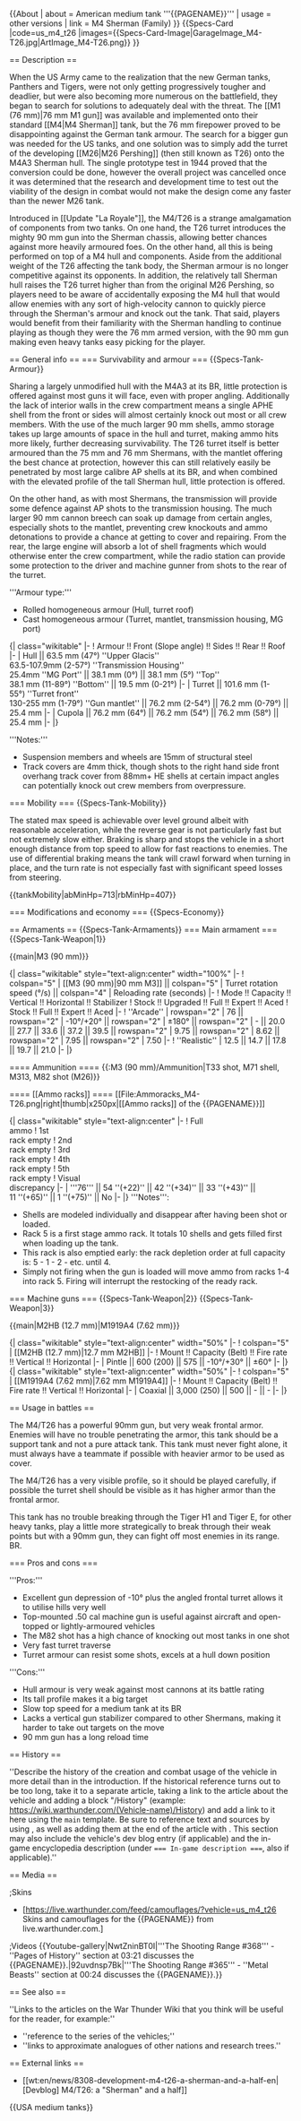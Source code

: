 {{About
| about = American medium tank '''{{PAGENAME}}'''
| usage = other versions
| link = M4 Sherman (Family)
}}
{{Specs-Card
|code=us_m4_t26
|images={{Specs-Card-Image|GarageImage_M4-T26.jpg|ArtImage_M4-T26.png}}
}}

== Description ==
<!-- ''In the description, the first part should be about the history of the creation and combat usage of the vehicle, as well as its key features. In the second part, tell the reader about the ground vehicle in the game. Insert a screenshot of the vehicle, so that if the novice player does not remember the vehicle by name, he will immediately understand what kind of vehicle the article is talking about.'' -->
When the US Army came to the realization that the new German tanks, Panthers and Tigers, were not only getting progressively tougher and deadlier, but were also becoming more numerous on the battlefield, they began to search for solutions to adequately deal with the threat. The [[M1 (76 mm)|76 mm M1 gun]] was available and implemented onto their standard [[M4|M4 Sherman]] tank, but the 76 mm firepower proved to be disappointing against the German tank armour. The search for a bigger gun was needed for the US tanks, and one solution was to simply add the turret of the developing [[M26|M26 Pershing]] (then still known as T26) onto the M4A3 Sherman hull. The single prototype test in 1944 proved that the conversion could be done, however the overall project was cancelled once it was determined that the research and development time to test out the viability of the design in combat would not make the design come any faster than the newer M26 tank.

Introduced in [[Update "La Royale"]], the M4/T26 is a strange amalgamation of components from two tanks. On one hand, the T26 turret introduces the mighty 90 mm gun into the Sherman chassis, allowing better chances against more heavily armoured foes. On the other hand, all this is being performed on top of a M4 hull and components. Aside from the additional weight of the T26 affecting the tank body, the Sherman armour is no longer competitive against its opponents. In addition, the relatively tall Sherman hull raises the T26 turret higher than from the original M26 Pershing, so players need to be aware of accidentally exposing the M4 hull that would allow enemies with any sort of high-velocity cannon to quickly pierce through the Sherman's armour and knock out the tank. That said, players would benefit from their familiarity with the Sherman handling to continue playing as though they were the 76 mm armed version, with the 90 mm gun making even heavy tanks easy picking for the player.

== General info ==
=== Survivability and armour ===
{{Specs-Tank-Armour}}
<!-- ''Describe armour protection. Note the most well protected and key weak areas. Appreciate the layout of modules as well as the number and location of crew members. Is the level of armour protection sufficient, is the placement of modules helpful for survival in combat? If necessary use a visual template to indicate the most secure and weak zones of the armour.'' -->

Sharing a largely unmodified hull with the M4A3 at its BR, little protection is offered against most guns it will face, even with proper angling. Additionally the lack of interior walls in the crew compartment means a single APHE shell from the front or sides will almost certainly knock out most or all crew members. With the use of the much larger 90 mm shells, ammo storage takes up large amounts of space in the hull and turret, making ammo hits more likely, further decreasing survivability. The T26 turret itself is better armoured than the 75 mm and 76 mm Shermans, with the mantlet offering the best chance at protection, however this can still relatively easily be penetrated by most large calibre AP shells at its BR, and when combined with the elevated profile of the tall Sherman hull, little protection is offered.

On the other hand, as with most Shermans, the transmission will provide some defence against AP shots to the transmission housing. The much larger 90 mm cannon breech can soak up damage from certain angles, especially shots to the mantlet, preventing crew knockouts and ammo detonations to provide a chance at getting to cover and repairing. From the rear, the large engine will absorb a lot of shell fragments which would otherwise enter the crew compartment, while the radio station can provide some protection to the driver and machine gunner from shots to the rear of the turret.

'''Armour type:''' <!-- The types of armour present on the vehicle and their general locations -->
<!-- Example: * Rolled homogeneous armour (Front, Side, Rear, Hull roof)
* Cast homogeneous armour (Turret, Transmission area) -->

* Rolled homogeneous armour (Hull, turret roof)
* Cast homogeneous armour (Turret, mantlet, transmission housing, MG port)

{| class="wikitable"
|-
! Armour !! Front (Slope angle) !! Sides !! Rear !! Roof
|-
| Hull || 63.5 mm (47°) ''Upper Glacis'' <br> 63.5-107.9mm (2-57°) ''Transmission Housing'' <br> 25.4mm ''MG Port'' || 38.1 mm (0°)  || 38.1 mm (5°) ''Top'' <br> 38.1 mm (11-89°) ''Bottom'' || 19.5 mm (0-21°)
|-
| Turret || 101.6 mm (1-55°) ''Turret front'' <br> 130-255 mm (1-79°) ''Gun mantlet'' || 76.2 mm (2-54°) || 76.2 mm (0-79°) || 25.4 mm
|-
| Cupola || 76.2 mm (64°) || 76.2 mm (54°) || 76.2 mm (58°) || 25.4 mm
|-
|}

'''Notes:''' <!-- Any additional notes which the user needs to be aware of -->
<!-- Example: * Suspension wheels are 20 mm thick, tracks are 30 mm thick, and torsion bars are 60 mm thick. -->

* Suspension members and wheels are 15mm of structural steel
* Track covers are 4mm thick, though shots to the right hand side front overhang track cover from 88mm+ HE shells at certain impact angles can potentially knock out crew members from overpressure.

=== Mobility ===
{{Specs-Tank-Mobility}}
<!-- ''Write about the mobility of the ground vehicle. Estimate the specific power and manoeuvrability, as well as the maximum speed forwards and backwards.'' -->

The stated max speed is achievable over level ground albeit with reasonable acceleration, while the reverse gear is not particularly fast but not extremely slow either. Braking is sharp and stops the vehicle in a short enough distance from top speed to allow for fast reactions to enemies. The use of differential braking means the tank will crawl forward when turning in place, and the turn rate is not especially fast with significant speed losses from steering. 

{{tankMobility|abMinHp=713|rbMinHp=407}}

=== Modifications and economy ===
{{Specs-Economy}}

== Armaments ==
{{Specs-Tank-Armaments}}
=== Main armament ===
{{Specs-Tank-Weapon|1}}
<!-- ''Give the reader information about the characteristics of the main gun. Assess its effectiveness in a battle based on the reloading speed, ballistics and the power of shells. Do not forget about the flexibility of the fire, that is how quickly the cannon can be aimed at the target, open fire on it and aim at another enemy. Add a link to the main article on the gun: <code><nowiki>{{main|Name of the weapon}}</nowiki></code>. Describe in general terms the ammunition available for the main gun. Give advice on how to use them and how to fill the ammunition storage.'' -->
{{main|M3 (90 mm)}}

{| class="wikitable" style="text-align:center" width="100%"
|-
! colspan="5" | [[M3 (90 mm)|90 mm M3]] || colspan="5" | Turret rotation speed (°/s) || colspan="4" | Reloading rate (seconds)
|-
! Mode !! Capacity !! Vertical !! Horizontal !! Stabilizer
! Stock !! Upgraded !! Full !! Expert !! Aced
! Stock !! Full !! Expert !! Aced
|-
! ''Arcade''
| rowspan="2" | 76 || rowspan="2" | -10°/+20° || rowspan="2" | ±180° || rowspan="2" | - || 20.0 || 27.7 || 33.6 || 37.2 || 39.5 || rowspan="2" | 9.75 || rowspan="2" | 8.62 || rowspan="2" | 7.95 || rowspan="2" | 7.50
|-
! ''Realistic''
| 12.5 || 14.7 || 17.8 || 19.7 || 21.0
|-
|}

==== Ammunition ====
{{:M3 (90 mm)/Ammunition|T33 shot, M71 shell, M313, M82 shot (M26)}}

==== [[Ammo racks]] ====
[[File:Ammoracks_M4-T26.png|right|thumb|x250px|[[Ammo racks]] of the {{PAGENAME}}]]
<!-- '''Last updated: 2.27.1.54''' -->
{| class="wikitable" style="text-align:center"
|-
! Full<br>ammo
! 1st<br>rack empty
! 2nd<br>rack empty
! 3rd<br>rack empty
! 4th<br>rack empty
! 5th<br>rack empty
! Visual<br>discrepancy
|-
| '''76''' || 54&nbsp;''(+22)'' || 42&nbsp;''(+34)'' || 33&nbsp;''(+43)'' || 11&nbsp;''(+65)'' || 1&nbsp;''(+75)'' || No
|-
|}
'''Notes''':

* Shells are modeled individually and disappear after having been shot or loaded.
* Rack 5 is a first stage ammo rack. It totals 10 shells and gets filled first when loading up the tank.
* This rack is also emptied early: the rack depletion order at full capacity is: 5 - 1 - 2 - etc. until 4.
* Simply not firing when the gun is loaded will move ammo from racks 1-4 into rack 5. Firing will interrupt the restocking of the ready rack.

=== Machine guns ===
{{Specs-Tank-Weapon|2}}
{{Specs-Tank-Weapon|3}}
<!-- ''Offensive and anti-aircraft machine guns not only allow you to fight some aircraft but also are effective against lightly armoured vehicles. Evaluate machine guns and give recommendations on its use.'' -->
{{main|M2HB (12.7 mm)|M1919A4 (7.62 mm)}}

{| class="wikitable" style="text-align:center" width="50%"
|-
! colspan="5" | [[M2HB (12.7 mm)|12.7 mm M2HB]]
|-
! Mount !! Capacity (Belt) !! Fire rate !! Vertical !! Horizontal
|-
| Pintle || 600 (200) || 575 || -10°/+30° || ±60°
|-
|}
{| class="wikitable" style="text-align:center" width="50%"
|-
! colspan="5" | [[M1919A4 (7.62 mm)|7.62 mm M1919A4]]
|-
! Mount !! Capacity (Belt) !! Fire rate !! Vertical !! Horizontal
|-
| Coaxial || 3,000 (250) || 500 || - || -
|-
|}

== Usage in battles ==
<!-- ''Describe the tactics of playing in the vehicle, the features of using vehicles in the team and advice on tactics. Refrain from creating a "guide" - do not impose a single point of view but instead give the reader food for thought. Describe the most dangerous enemies and give recommendations on fighting them. If necessary, note the specifics of the game in different modes (AB, RB, SB).'' -->
The M4/T26 has a powerful 90mm gun, but very weak frontal armor. Enemies will have no trouble penetrating the armor, this tank should be a support tank and not a pure attack tank. This tank must never fight alone, it must always have a teammate if possible with heavier armor to be used as cover.

The M4/T26 has a very visible profile, so it should be played carefully, if possible the turret shell should be visible as it has higher armor than the frontal armor.

This tank has no trouble breaking through the Tiger H1 and Tiger E, for other heavy tanks, play a little more strategically to break through their weak points but with a 90mm gun, they can fight off most enemies in its range. BR.

=== Pros and cons ===
<!-- ''Summarise and briefly evaluate the vehicle in terms of its characteristics and combat effectiveness. Mark its pros and cons in a bulleted list. Try not to use more than 6 points for each of the characteristics. Avoid using categorical definitions such as "bad", "good" and the like - use substitutions with softer forms such as "inadequate" and "effective".'' -->'''Pros:''' 

* Excellent gun depression of -10° plus the angled frontal turret allows it to utilise hills very well
* Top-mounted .50 cal machine gun is useful against aircraft and open-topped or lightly-armoured vehicles
* The M82 shot has a high chance of knocking out most tanks in one shot
* Very fast turret traverse
* Turret armour can resist some shots, excels at a hull down position

'''Cons:'''

* Hull armour is very weak against most cannons at its battle rating
* Its tall profile makes it a big target
* Slow top speed for a medium tank at its BR
* Lacks a vertical gun stabilizer compared to other Shermans, making it harder to take out targets on the move
* 90 mm gun has a long reload time

== History ==
<!-- ''Describe the history of the creation and combat usage of the vehicle in more detail than in the introduction. If the historical reference turns out to be too long, take it to a separate article, taking a link to the article about the vehicle and adding a block "/History" (example: <nowiki>https://wiki.warthunder.com/(Vehicle-name)/History</nowiki>) and add a link to it here using the <code>main</code> template. Be sure to reference text and sources by using <code><nowiki><ref></ref></nowiki></code>, as well as adding them at the end of the article with <code><nowiki><references /></nowiki></code>. This section may also include the vehicle's dev blog entry (if applicable) and the in-game encyclopedia description (under <code><nowiki>=== In-game description ===</nowiki></code>, also if applicable).'' -->
''Describe the history of the creation and combat usage of the vehicle in more detail than in the introduction. If the historical reference turns out to be too long, take it to a separate article, taking a link to the article about the vehicle and adding a block "/History" (example: <nowiki>https://wiki.warthunder.com/(Vehicle-name)/History</nowiki>) and add a link to it here using the <code>main</code> template. Be sure to reference text and sources by using <code><nowiki><ref></ref></nowiki></code>, as well as adding them at the end of the article with <code><nowiki><references /></nowiki></code>. This section may also include the vehicle's dev blog entry (if applicable) and the in-game encyclopedia description (under <code><nowiki>=== In-game description ===</nowiki></code>, also if applicable).''

== Media ==
<!-- ''Excellent additions to the article would be video guides, screenshots from the game, and photos.'' -->

;Skins

* [https://live.warthunder.com/feed/camouflages/?vehicle=us_m4_t26 Skins and camouflages for the {{PAGENAME}} from live.warthunder.com.]

;Videos
{{Youtube-gallery|NwtZninBT0I|'''The Shooting Range #368''' - ''Pages of History'' section at 03:21 discusses the {{PAGENAME}}.|92uvdnsp7Bk|'''The Shooting Range #365''' - ''Metal Beasts'' section at 00:24 discusses the {{PAGENAME}}.}}

== See also ==
<!-- ''Links to the articles on the War Thunder Wiki that you think will be useful for the reader, for example:''
* ''reference to the series of the vehicles;''
* ''links to approximate analogues of other nations and research trees.'' -->
''Links to the articles on the War Thunder Wiki that you think will be useful for the reader, for example:''

* ''reference to the series of the vehicles;''
* ''links to approximate analogues of other nations and research trees.''

== External links ==
<!-- ''Paste links to sources and external resources, such as:''
* ''topic on the official game forum;''
* ''other literature.'' -->

* [[wt:en/news/8308-development-m4-t26-a-sherman-and-a-half-en|[Devblog] M4/T26: a "Sherman" and a half]]

{{USA medium tanks}}